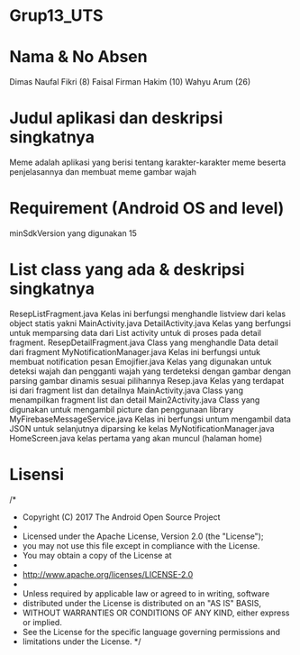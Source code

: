 # Grup13_UTS

# Nama & No Absen
Dimas Naufal Fikri      (8)
Faisal Firman Hakim     (10)
Wahyu Arum              (26)

# Judul aplikasi dan deskripsi singkatnya 
Meme adalah aplikasi yang berisi tentang karakter-karakter meme beserta penjelasannya dan membuat meme gambar wajah 

# Requirement (Android OS and level)
 minSdkVersion yang digunakan 15 
 
# List class yang ada & deskripsi singkatnya
ResepListFragment.java
Kelas ini berfungsi menghandle listview dari kelas object statis yakni MainActivity.java
DetailActivity.java
Kelas yang berfungsi untuk memparsing data dari List activity untuk di proses pada detail fragment.
ResepDetailFragment.java
Class yang menghandle Data detail dari fragment 
MyNotificationManager.java
Kelas ini berfungsi untuk membuat notification pesan
Emojifier.java
Kelas yang digunakan untuk deteksi wajah dan pengganti wajah yang terdeteksi dengan gambar dengan parsing gambar dinamis sesuai pilihannya
Resep.java
Kelas yang terdapat isi dari fragment list dan detailnya 
MainActivity.java
Class yang menampilkan fragment list dan detail
Main2Activity.java
Class yang digunakan untuk mengambil picture dan penggunaan library
MyFirebaseMessageService.java
Kelas ini berfungsi untum mengambil data JSON untuk selanjutnya diparsing ke kelas MyNotificationManager.java
HomeScreen.java
kelas pertama yang akan muncul (halaman home)

# Lisensi
/*
* Copyright (C) 2017 The Android Open Source Project
*
* Licensed under the Apache License, Version 2.0 (the "License");
* you may not use this file except in compliance with the License.
* You may obtain a copy of the License at
*
*  	http://www.apache.org/licenses/LICENSE-2.0
*
* Unless required by applicable law or agreed to in writing, software
* distributed under the License is distributed on an "AS IS" BASIS,
* WITHOUT WARRANTIES OR CONDITIONS OF ANY KIND, either express or implied.
* See the License for the specific language governing permissions and
* limitations under the License.
*/
